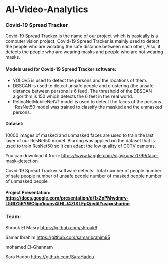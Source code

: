 # AI-Video-Analytics 
### Covid-19 Spread Tracker
Covid-19 Spread Tracker is the name of our project which is basically
is a computer vision project.
Covid-19 Spread Tracker is mainly used to detect the people who are violating the safe distance between each other,
Also, it detects the people who are wearing masks and people who are not wearing masks.

#### **Models used for Covid-19 Spread Tracker software:**
- YOLOv5 is used to detect the persons and the locations of them.
- DBSCAN is used to detect unsafe people and clustering (the unsafe distance between persons is 6 feet). The threshold of the DBSCAN algorithm is 150 which detects the 6 feet in the real world.
- RetinaNetMobileNetV1 model is used to detect the faces of the persons.
-ResNet50 model was trained to classify the masked and the unmasked persons.

#### Dataset:
10000 images of masked and unmasked faces are used to train the last layer of our ResNet50 model.
Blurring was applied on the dataset that is used to train ResNet50 so it can adapt the low quality of CCTV cameras.

You can download it from: https://www.kaggle.com/vijaykumar1799/face-mask-detection

Covid-19 Spread Tracker software detects:
Total number of people
number of safe people
number of unsafe people
number of masked people
number of unmasked people

#### Project Presentation: https://docs.google.com/presentation/d/1xZnPMwdmrv-L5GlZ5RYWOlipc1ounv4tHLJ4ZtKLEpQ/edit?usp=sharing

### Team:

Shrouk El Masry https://github.com/shrouk9

Samar Ibrahim https://github.com/samaribrahim95

mohamed El-Ghannam

Sara Hadou https://github.com/SaraHadou
